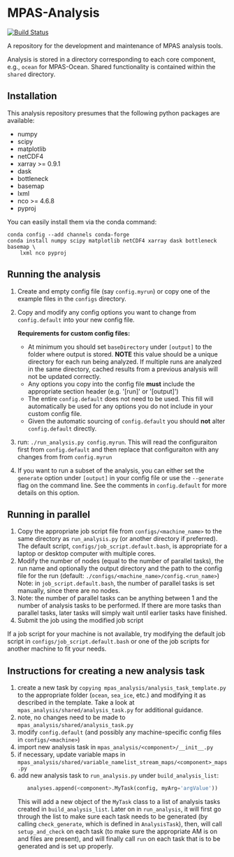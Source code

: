 # MPAS-Analysis
[![Build Status](https://travis-ci.org/MPAS-Dev/MPAS-Analysis.svg?branch=develop)](https://travis-ci.org/MPAS-Dev/MPAS-Analysis)

A repository for the development and maintenance of MPAS analysis tools.

Analysis is stored in a directory corresponding to each core component, e.g., `ocean` for
MPAS-Ocean. Shared functionality is contained within the `shared` directory.

## Installation
This analysis repository presumes that the following python packages are available:

 * numpy
 * scipy
 * matplotlib
 * netCDF4
 * xarray >= 0.9.1
 * dask
 * bottleneck
 * basemap
 * lxml
 * nco >= 4.6.8
 * pyproj

You can easily install them via the conda command:

```
conda config --add channels conda-forge
conda install numpy scipy matplotlib netCDF4 xarray dask bottleneck basemap \
    lxml nco pyproj
```

## Running the analysis
  1. Create and empty config file (say `config.myrun`) or copy one of the
     example files in the `configs` directory.
  2. Copy and modify any config options you want to change from
     `config.default` into your new config file.

     **Requirements for custom config files:**
     * At minimum you should set `baseDirectory` under `[output]` to the folder
       where output is stored.  **NOTE** this value should be a unique
       directory for each run being analyzed.  If multiple runs are analyzed in
       the same directory, cached results from a previous analysis will not be
       updated correctly.
     * Any options you copy into the config file **must** include the
       appropriate section header (e.g. '[run]' or '[output]')
     * The entire `config.default` does not need to be used.  This fill will
       automatically be used for any options you do not include in your custom
       config file.
     * Given the automatic sourcing of `config.default` you should **not**
       alter `config.default` directly.
  3. run: `./run_analysis.py config.myrun`.  This will read the configuraiton
     first from `config.default` and then replace that configuraiton with any
     changes from from `config.myrun`
  4. If you want to run a subset of the analysis, you can either set the
     `generate` option under `[output]` in your config file or use the
     `--generate` flag on the command line.  See the comments in
     `config.default` for more details on this option.


## Running in parallel
  1. Copy the appropriate job script file from `configs/<machine_name>` to
     the same directory as `run_analysis.py` (or another directory if preferred).
     The default script, `configs/job_script.default.bash`, is appropriate for
     a laptop or desktop computer with multiple cores.
  2. Modify the number of nodes (equal to the number of parallel tasks), the
     run name and optionally the output directory and the path to the config
     file for the run (default: `./configs/<machine_name>/config.<run_name>`)
     Note: in `job_script.default.bash`, the number of parallel tasks is set
     manually, since there are no nodes.
  3. Note: the number of parallel tasks can be anything between 1 and the number
     of analysis tasks to be performed.  If there are more tasks than parallel
     tasks, later tasks will simply wait until earlier tasks have finished.
  4. Submit the job using the modified job script

If a job script for your machine is not available, try modifying the default
job script in `configs/job_script.default.bash` or one of the job scripts for
another machine to fit your needs.


## Instructions for creating a new analysis task

1. create a new task by `copying mpas_analysis/analysis_task_template.py` to
   the appropriate folder (`ocean`, `sea_ice`, etc.) and modifying it as
   described in the template.  Take a look at
   `mpas_analysis/shared/analysis_task.py` for additional guidance.
2. note, no changes need to be made to `mpas_analysis/shared/analysis_task.py`
3. modify `config.default` (and possibly any machine-specific config files in
   `configs/<machine>`)
4. import new analysis task in `mpas_analysis/<component>/__init__.py`
5. if necessary, update variable maps in
   `mpas_analysis/shared/variable_namelist_stream_maps/<component>_maps.py`
6. add new analysis task to `run_analysis.py` under `build_analysis_list`:
   ```python
      analyses.append(<component>.MyTask(config, myArg='argValue'))
   ```
   This will add a new object of the `MyTask` class to a list of analysis tasks
   created in `build_analysis_list`.  Later on in `run_analysis`, it will first
   go through the list to make sure each task needs to be generated
   (by calling `check_generate`, which is defined in `AnalysisTask`), then, will
   call `setup_and_check` on each task (to make sure the appropriate AM is on
   and files are present), and will finally call `run` on each task that is
   to be generated and is set up properly.
